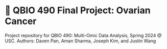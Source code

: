 # 🧬 QBIO 490 Final Project: Ovarian Cancer
Project repository for QBIO 490: Multi-Omic Data Analysis, Spring 2024 @ USC.
Authors: Daven Pan, Aman Sharma, Joseph Kim, and Justin Wang
